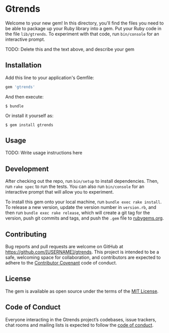 # Gtrends

Welcome to your new gem! In this directory, you'll find the files you need to be able to package up your Ruby library into a gem. Put your Ruby code in the file `lib/gtrends`. To experiment with that code, run `bin/console` for an interactive prompt.

TODO: Delete this and the text above, and describe your gem

## Installation

Add this line to your application's Gemfile:

```ruby
gem 'gtrends'
```

And then execute:

    $ bundle

Or install it yourself as:

    $ gem install gtrends

## Usage

TODO: Write usage instructions here

## Development

After checking out the repo, run `bin/setup` to install dependencies. Then, run `rake spec` to run the tests. You can also run `bin/console` for an interactive prompt that will allow you to experiment.

To install this gem onto your local machine, run `bundle exec rake install`. To release a new version, update the version number in `version.rb`, and then run `bundle exec rake release`, which will create a git tag for the version, push git commits and tags, and push the `.gem` file to [rubygems.org](https://rubygems.org).

## Contributing

Bug reports and pull requests are welcome on GitHub at https://github.com/[USERNAME]/gtrends. This project is intended to be a safe, welcoming space for collaboration, and contributors are expected to adhere to the [Contributor Covenant](http://contributor-covenant.org) code of conduct.

## License

The gem is available as open source under the terms of the [MIT License](http://opensource.org/licenses/MIT).

## Code of Conduct

Everyone interacting in the Gtrends project’s codebases, issue trackers, chat rooms and mailing lists is expected to follow the [code of conduct](https://github.com/[USERNAME]/gtrends/blob/master/CODE_OF_CONDUCT.md).
